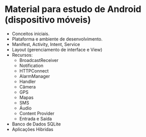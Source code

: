 # Material para estudo de Android (dispositivo móveis)

<ul>
  <li>Conceitos iniciais.</li>
  <li>Plataforma e ambiente de desenvolvimento.</li>
  <li>Manifest, Activity, Intent, Service</li>
  <li>Layout (gerenciamento de interface e View)</li>
  <li>Recursos:
    <ul>
        <li>BroadcastReceiver</li>      
        <li>Notification</li>
        <li>HTTPConnect</li>
        <li>AlarmManager</li>
        <li>Handler</li>
        <li>Câmera</li>
        <li>GPS</li>
        <li>Mapas</li>
        <li>SMS</li>
        <li>Áudio</li>
        <li>Content Provider</li>
        <li>Entrada e Saída</li>      
     </ul>
   </li>
  <li>Banco de Dados SQLite</li>
  <li>Aplicações Hibridas</li>
</ul>
